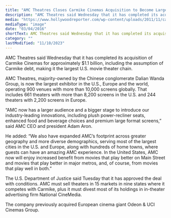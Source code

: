 ```yaml
---
title: "AMC Theatres Closes Carmike Cinemas Acquisition to Become Largest U.S. Exhibitor"
description: "AMC Theatres said Wednesday that it has completed its acquisition of Carmike Cinemas for approximately, making it the largest U.S. movie theater chain"
media: "https://www.hollywoodreporter.com/wp-content/uploads/2011/11/carmike_cinemas_exterior_a_l.jpg?w=1024"
mediaType: "image"
date: "03/04/2016"
shortText: AMC Theatres said Wednesday that it has completed its acquisition of Carmike Cinemas for approximately $1.1 billion, including the assumption of Carmike debt, making it the largest U.S. movie theater chain. AMC Theatres, majority-owned by the Chinese conglomerate Dalian Wanda Group, is now the largest exhibitor in the U.S., Europe and the world, operating 900 venues with more than 10,000 screens globally. That includes 661 theaters with more than 8,200 screens in the U.S. and 244 theaters with 2,200 screens in Europe.
category: ""
lastModified: "11/10/2023"
---
```


AMC Theatres said Wednesday that it has completed its acquisition of Carmike Cinemas for approximately $1.1 billion, including the assumption of Carmike debt, making it the largest U.S. movie theater chain.

AMC Theatres, majority-owned by the Chinese conglomerate Dalian Wanda Group, is now the largest exhibitor in the U.S., Europe and the world, operating 900 venues with more than 10,000 screens globally. That includes 661 theaters with more than 8,200 screens in the U.S. and 244 theaters with 2,200 screens in Europe.

“AMC now has a larger audience and a bigger stage to introduce our industry-leading innovations, including plush power-recliner seats, enhanced food and beverage choices and premium large format screens,” said AMC CEO and president Adam Aron.

He added: “We also have expanded AMC’s footprint across greater geography and more diverse demographics, serving most of the largest cities in the U.S. and Europe, along with hundreds of home towns, where guests can have an amazing AMC experience. In the United States, AMC now will enjoy increased benefit from movies that play better on Main Street and movies that play better in major metros, and, of course, from movies that play well in both.”

The U.S. Department of Justice said Tuesday that it has approved the deal with conditions. AMC must sell theaters in 15 markets in nine states where it competes with Carmike, plus it must divest most of its holdings in in-theater advertising firm National CineMedia.

The company previously acquired European cinema giant Odeon & UCI Cinemas Group.